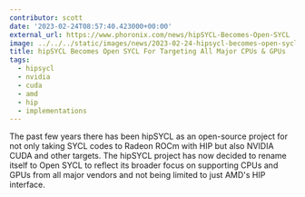 ```yaml
---
contributor: scott
date: '2023-02-24T08:57:40.423000+00:00'
external_url: https://www.phoronix.com/news/hipSYCL-Becomes-Open-SYCL
image: ../../../static/images/news/2023-02-24-hipsycl-becomes-open-sycl-for-targeting-all-major-cpus-gpus.webp
title: hipSYCL Becomes Open SYCL For Targeting All Major CPUs & GPUs
tags:
  - hipsycl
  - nvidia
  - cuda
  - amd
  - hip
  - implementations
---
```


The past few years there has been hipSYCL as an open-source project for not only taking SYCL codes to Radeon ROCm with
HIP but also NVIDIA CUDA and other targets. The hipSYCL project has now decided to rename itself to Open SYCL to reflect
its broader focus on supporting CPUs and GPUs from all major vendors and not being limited to just AMD's HIP interface.
